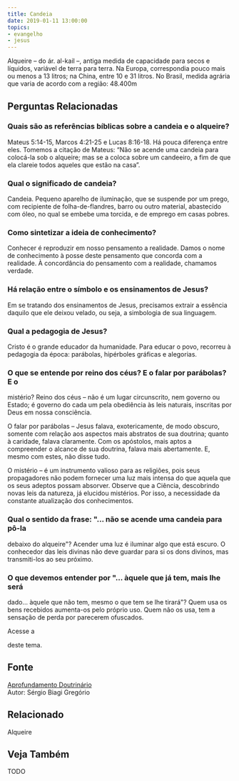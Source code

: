 ```yaml
---
title: Candeia
date: 2019-01-11 13:00:00
topics: 
- evangelho
- jesus
---
```


Alqueire – do ár. al-kail –, antiga medida de capacidade para
secos e líquidos, variável de terra para terra. Na Europa, correspondia
pouco mais ou menos a 13 litros; na China, entre 10 e 31 litros. No
Brasil, medida agrária que varia de acordo com a região: 48.400m

## Perguntas Relacionadas

### Quais são as referências bíblicas sobre a candeia e o alqueire?
Mateus 5:14-15, Marcos 4:21-25 e Lucas 8:16-18. Há pouca diferença entre
eles. Tomemos a citação de Mateus: “Não se acende uma candeia para
colocá-la sob o alqueire; mas se a coloca sobre um candeeiro, a fim de
que ela clareie todos aqueles que estão na casa”.

### Qual o significado de candeia?
Candeia. Pequeno aparelho de iluminação, que se suspende por um
prego, com recipiente de folha-de-flandres, barro ou outro material,
abastecido com óleo, no qual se embebe uma torcida, e de emprego em
casas pobres.

### Como sintetizar a ideia de conhecimento?
Conhecer é reproduzir em nosso pensamento a realidade. Damos o nome de
conhecimento à posse deste pensamento que concorda com a realidade. À
concordância do pensamento com a realidade, chamamos verdade.

### Há relação entre o símbolo e os ensinamentos de Jesus?
Em se tratando dos ensinamentos de Jesus, precisamos extrair a essência
daquilo que ele deixou velado, ou seja, a simbologia de sua linguagem.

### Qual a pedagogia de Jesus?
Cristo é o grande educador da humanidade. Para educar o povo, recorreu à
pedagogia da época: parábolas, hipérboles gráficas e alegorias.

### O que se entende por reino dos céus? E o falar por parábolas? E o
mistério?
Reino dos céus – não é um lugar circunscrito, nem governo ou Estado;
é governo do cada um pela obediência às leis naturais, inscritas por
Deus em nossa consciência.

O falar por parábolas – Jesus falava, exotericamente, de modo
obscuro, somente com relação aos aspectos mais abstratos de sua
doutrina; quanto à caridade, falava claramente. Com os apóstolos, mais
aptos a compreender o alcance de sua doutrina, falava mais abertamente.
E, mesmo com estes, não disse tudo.

O mistério – é um instrumento valioso para as religiões, pois seus
propagadores não podem fornecer uma luz mais intensa do que aquela que
os seus adeptos possam absorver. Observe que a Ciência, descobrindo
novas leis da natureza, já elucidou mistérios. Por isso, a necessidade
da constante atualização dos conhecimentos.

### Qual o sentido da frase: "... não se acende uma candeia para pô-la
debaixo do alqueire"?
Acender uma luz é iluminar algo que está escuro. O conhecedor das leis
divinas não deve guardar para si os dons divinos, mas transmiti-los ao
seu próximo.

### O que devemos entender por "... àquele que já tem, mais lhe será
dado... àquele que não tem, mesmo o que tem se lhe tirará"?
Quem usa os bens recebidos aumenta-os pelo próprio uso. Quem não os usa,
tem a sensação de perda por parecerem ofuscados.

Acesse a

deste tema.

## Fonte
[Aprofundamento Doutrinário](https://sites.google.com/view/aprofundamentodoutrinario/candeia-e-alqueire)  
Autor: Sérgio Biagi Gregório


## Relacionado
Alqueire

## Veja Também
TODO



